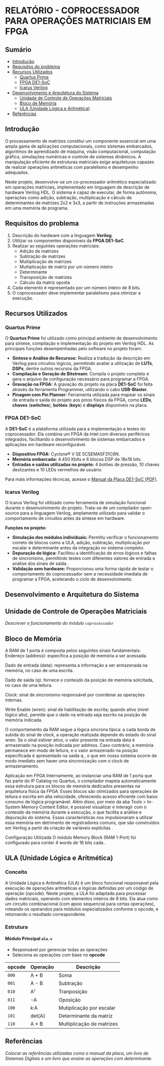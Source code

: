 # RELATÓRIO - COPROCESSADOR PARA OPERAÇÕES MATRICIAIS EM FPGA

## Sumário

- [Introdução](#introdução)
- [Requisitos do problema](#requisitos-do-problema)
- [Recursos Utilizados](#recursos-utilizados)
  - [Quartus Prime](#quartus-prime)
  - [FPGA DE1-SoC](#fpga-de1-soc)
  - [Icarus Verilog](#icarus-verilog)
- [Desenvolvimento e Arquitetura do Sistema](#desenvolvimento-e-arquitetura-do-sistema)
  - [Unidade de Controle de Operações Matriciais](#unidade-de-controle-de-operações-matriciais)
  - [Bloco de Memória](#bloco-de-memória)
  - [ULA (Unidade Lógica e Aritmética)](#ula-unidade-lógica-e-aritmética)
- [Referências](#referências)

## Introdução
O processamento de matrizes constitui um componente essencial em uma ampla gama de aplicações computacionais, como sistemas embarcados, algoritmos de aprendizado de máquina, visão computacional, computação gráfica, simulações numéricas e controle de sistemas dinâmicos. A manipulação eficiente de estruturas matriciais exige arquiteturas capazes de realizar operações aritméticas com paralelismo e desempenho adequados.

Neste projeto, desenvolve-se um co-processador aritmético especializado em operações matriciais, implementado em linguagem de descrição de hardware Verilog HDL. O sistema é capaz de executar, de forma autônoma, operações como adição, subtração, multiplicação e cálculo de determinantes de matrizes 2x2 e 3x3, a partir de instruções armazenadas em uma memória de programa.

## Requisitos do problema

1. Descrição do hardware com a linguagem **Verilog**.
2. Utilizar os componentes disponíveis da **FPGA DE1-SoC**.
3. Realizar as seguintes operações matriciais:
   - Adição de matrizes
   - Subtração de matrizes
   - Multiplicação de matrizes
   - Multiplicação de matriz por um número inteiro
   - Determinante
   - Transposição de matrizes
   - Cálculo da matriz oposta
4. Cada elemento é representado por um número inteiro de 8 bits.
5. O coprocessador deve implementar paralelismo para otimizar a execução.

## Recursos Utilizados

### Quartus Prime
O **Quartus Prime** foi utilizado como principal ambiente de desenvolvimento para síntese, compilação e implementação do projeto em Verilog HDL. As principais funções desempenhadas pelo software no projeto foram:

- **Síntese e Análise de Recursos:** Realiza a tradução da descrição em Verilog para circuitos lógicos, permitindo avaliar a utilização de **LUTs**, **DSPs**, dentre outros recursos da FPGA.
- **Compilação e Geração de Bitstream:** Compila o projeto completo e gera o arquivo de configuração necessário para programar a FPGA.
- **Gravação na FPGA:** A gravação do projeto na placa **DE1-SoC** foi feita através da ferramenta Programmer, utilizando o cabo **USB-Blaster**.
- **Pinagem com Pin Planner:** Ferramenta utilizada para mapear os sinais de entrada e saída do projeto aos pinos físicos da FPGA, como **LEDs**, **chaves** (**switches**), **botões** (**keys**) e **displays** disponíveis na placa.

### FPGA DE1-SoC
A **DE1-SoC** é a plataforma utilizada para a implementação e testes do coprocessador. Ela combina um FPGA da Intel com diversos periféricos integrados, facilitando o desenvolvimento de sistemas embarcados e aplicações em hardware reconfigurável.

- **Dispositivo FPGA:** Cyclone® V SE 5CSEMA5F31C6N.
- **Memória embarcada:** 4.450 Kbits e 6 blocos DSP de 18x18 bits.
- **Entradas e saídas utilizadas no projeto:** 4 botões de pressão, 10 chaves deslizantes e 10 LEDs vermelhos de usuário.

Para mais informações técnicas, acesse o [Manual da Placa DE1-SoC (PDF)](https://drive.google.com/file/d/1dBaSfXi4GcrSZ0JlzRh5iixaWmq0go2j/view).

### Icarus Verilog
O Icarus Verilog foi utilizado como ferramenta de simulação funcional durante o desenvolvimento do projeto. Trata-se de um compilador open-source para a linguagem Verilog, amplamente utilizado para validar o comportamento de circuitos antes da síntese em hardware.

**Funções no projeto:**
- **Simulação dos módulos individuais:** Permitiu verificar o funcionamento correto de blocos como a ULA, adição, subtração, multiplicação por escalar e determinante antes da integração no sistema completo.
- **Depuração de lógica:** Facilitou a identificação de erros lógicos e falhas de sincronismo, permitindo testes com diferentes valores de entrada e análise dos sinais de saída.
- **Validação sem hardware:** Proporcionou uma forma rápida de testar o comportamento do coprocessador sem a necessidade imediata de programar a FPGA, acelerando o ciclo de desenvolvimento.

## Desenvolvimento e Arquitetura do Sistema

## Unidade de Controle de Operações Matriciais
*Descrever o funcionamento do módulo `coprocessador`*

## Bloco de Memória
A RAM de 1 porta é composta pelos seguintes sinais fundamentais:
Endereço (address): especifica a posição de memória a ser acessada.


Dado de entrada (data): representa a informação a ser armazenada na memória, no caso de uma escrita.


Dado de saída (q): fornece o conteúdo da posição de memória solicitada, no caso de uma leitura.


Clock: sinal de sincronismo responsável por coordenar as operações internas.


Write Enable (wren): sinal de habilitação de escrita; quando ativo (nível lógico alto), permite que o dado na entrada seja escrito na posição de memória indicada.


O comportamento da RAM segue a lógica síncrona típica: a cada borda de subida do sinal de clock, a operação realizada depende do estado do sinal wren. Se o sinal estiver ativo, o valor presente na entrada data é armazenado na posição indicada por address. Caso contrário, a memória permanece em modo de leitura, e o valor armazenado na posição especificada é apresentado na saída q , o que em nosso sistema ocorre de modo imediato sem haver uma sincronização com o clock de armazenamento.

Aplicação em FPGA
Internamente, ao instanciar uma RAM de 1 porta que faz parte do IP Catalog no Quartus, o compilador mapeia automaticamente essa estrutura para os blocos de memória dedicados presentes na arquitetura física da FPGA. Esses blocos são otimizados para operações de leitura e escrita em alta velocidade, oferecendo acesso eficiente com baixo consumo de lógica programável.
Além disso, por meio da aba Tools > In-System Memory Content Editor, é possível visualizar e interagir com o conteúdo da memória durante a execução, o que facilita a análise e depuração do sistema.
Essas características nos impulsionaram a utilizar essa memória em detrimento de registradores comuns, que são construídos em Verilog a partir da criação de variáveis explícitas . 

Configuração Utilizada
O módulo Memory Block (RAM 1-Port) foi configurado para conter 4 words de 16 bits cada . 


## ULA (Unidade Lógica e Aritmética)

### Conceito
A Unidade Lógica e Aritmética (ULA) é um bloco funcional responsável pela execução de operações aritméticas e lógicas definidas por um código de operação (opcode). Neste projeto, a ULA foi adaptada para processar dados matriciais, operando com elementos inteiros de 8 bits. Ela atua como um circuito combinacional (com apoio sequencial para certas operações), roteando os operandos para módulos especializados conforme o opcode, e retornando o resultado correspondente.

### Estrutura

#### Módulo Principal `alu.v`
- Responsável por gerenciar todas as operações
- Seleciona as operações com base no **opcode**

|**opcode**|**Operação**|**Descrição**             |
|----------|------------|--------------------------|
|`000`     | A + B      | Soma                     |
|`001`     | A - B      | Subtração                |
|`010`     | Aᵀ         | Tranposição              |
|`011`     | -A         | Oposição                 |
|`100`     | k·A        | Mutiplicação por escalar |
|`101`     | det(A)     | Determinante da matriz   |
|`110`     | A × B      | Multiplicação de matrizes|    

## Referências
*Colocar as referências utilizadas como o manual da placa, um livro de Sistemas Digitais e um livro que ensine as operações com determinante.*
